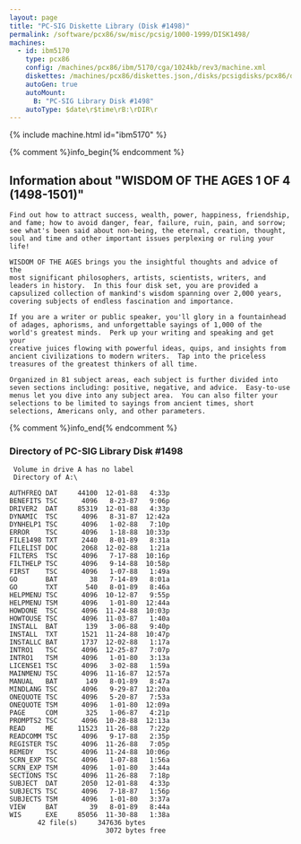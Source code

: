 ```yaml
---
layout: page
title: "PC-SIG Diskette Library (Disk #1498)"
permalink: /software/pcx86/sw/misc/pcsig/1000-1999/DISK1498/
machines:
  - id: ibm5170
    type: pcx86
    config: /machines/pcx86/ibm/5170/cga/1024kb/rev3/machine.xml
    diskettes: /machines/pcx86/diskettes.json,/disks/pcsigdisks/pcx86/diskettes.json
    autoGen: true
    autoMount:
      B: "PC-SIG Library Disk #1498"
    autoType: $date\r$time\rB:\rDIR\r
---
```


{% include machine.html id="ibm5170" %}

{% comment %}info_begin{% endcomment %}

## Information about "WISDOM OF THE AGES 1 OF 4 (1498-1501)"

    Find out how to attract success, wealth, power, happiness, friendship,
    and fame; how to avoid danger, fear, failure, ruin, pain, and sorrow;
    see what's been said about non-being, the eternal, creation, thought,
    soul and time and other important issues perplexing or ruling your
    life!
    
    WISDOM OF THE AGES brings you the insightful thoughts and advice of the
    most significant philosophers, artists, scientists, writers, and
    leaders in history.  In this four disk set, you are provided a
    capsulized collection of mankind's wisdom spanning over 2,000 years,
    covering subjects of endless fascination and importance.
    
    If you are a writer or public speaker, you'll glory in a fountainhead
    of adages, aphorisms, and unforgettable sayings of 1,000 of the
    world's greatest minds.  Perk up your writing and speaking and get your
    creative juices flowing with powerful ideas, quips, and insights from
    ancient civilizations to modern writers.  Tap into the priceless
    treasures of the greatest thinkers of all time.
    
    Organized in 81 subject areas, each subject is further divided into
    seven sections including: positive, negative, and advice.  Easy-to-use
    menus let you dive into any subject area.  You can also filter your
    selections to be limited to sayings from ancient times, short
    selections, Americans only, and other parameters.
{% comment %}info_end{% endcomment %}


### Directory of PC-SIG Library Disk #1498

     Volume in drive A has no label
     Directory of A:\

    AUTHFREQ DAT     44100  12-01-88   4:33p
    BENEFITS TSC      4096   8-23-87   9:06p
    DRIVER2  DAT     85319  12-01-88   4:33p
    DYNAMIC  TSC      4096   8-31-87  12:42a
    DYNHELP1 TSC      4096   1-02-88   7:10p
    ERROR    TSC      4096   1-18-88  10:33p
    FILE1498 TXT      2440   8-01-89   8:31a
    FILELIST DOC      2068  12-02-88   1:21a
    FILTERS  TSC      4096   7-17-88  10:16p
    FILTHELP TSC      4096   9-14-88  10:58p
    FIRST    TSC      4096   1-07-88   1:49a
    GO       BAT        38   7-14-89   8:01a
    GO       TXT       540   8-01-89   8:46a
    HELPMENU TSC      4096  10-12-87   9:55p
    HELPMENU TSM      4096   1-01-80  12:44a
    HOWDONE  TSC      4096  11-24-88  10:03p
    HOWTOUSE TSC      4096  11-03-87   1:40a
    INSTALL  BAT       139   3-06-88   9:40p
    INSTALL  TXT      1521  11-24-88  10:47p
    INSTALLC BAT      1737  12-02-88   1:17a
    INTRO1   TSC      4096  12-25-87   7:07p
    INTRO1   TSM      4096   1-01-80   3:13a
    LICENSE1 TSC      4096   3-02-88   1:59a
    MAINMENU TSC      4096  11-16-87  12:57a
    MANUAL   BAT       149   8-01-89   8:47a
    MINDLANG TSC      4096   9-29-87  12:20a
    ONEQUOTE TSC      4096   5-20-87   7:53a
    ONEQUOTE TSM      4096   1-01-80  12:09a
    PAGE     COM       325   1-06-87   4:21p
    PROMPTS2 TSC      4096  10-28-88  12:13a
    READ     ME      11523  11-26-88   7:22p
    READCOMM TSC      4096   9-17-88   2:35p
    REGISTER TSC      4096  11-26-88   7:05p
    REMEDY   TSC      4096  11-24-88  10:06p
    SCRN_EXP TSC      4096   1-07-88   1:56a
    SCRN_EXP TSM      4096   1-01-80   3:44a
    SECTIONS TSC      4096  11-26-88   7:18p
    SUBJECT  DAT      2050  12-01-88   4:33p
    SUBJECTS TSC      4096   7-18-87   1:56p
    SUBJECTS TSM      4096   1-01-80   3:37a
    VIEW     BAT        39   8-01-89   8:44a
    WIS      EXE     85056  11-30-88   1:38a
           42 file(s)     347636 bytes
                            3072 bytes free
